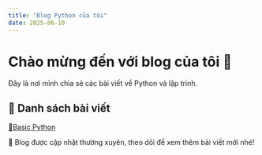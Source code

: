 ```yaml
---
title: "Blog Python của tôi"
date: 2025-06-10
---
```


# Chào mừng đến với blog của tôi 🚀  
Đây là nơi mình chia sẻ các bài viết về Python và lập trình.

## 📌 Danh sách bài viết  
[📖Basic Python](./_posts/2025-06-10-Basic-python.md)  


📌 Blog được cập nhật thường xuyên, theo dõi để xem thêm bài viết mới nhé!
